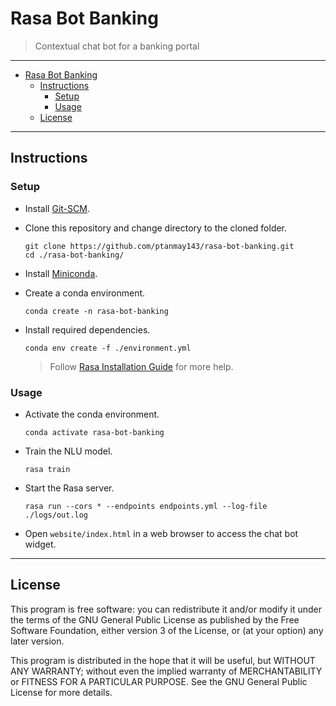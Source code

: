 # Rasa Bot Banking

> Contextual chat bot for a banking portal

---

- [Rasa Bot Banking](#rasa-bot-banking)
  - [Instructions](#instructions)
    - [Setup](#setup)
    - [Usage](#usage)
  - [License](#license)

---

## Instructions

### Setup

- Install [Git-SCM](https://git-scm.com/book/en/v2/Getting-Started-Installing-Git).

- Clone this repository and change directory to the cloned folder.

  ```shell
  git clone https://github.com/ptanmay143/rasa-bot-banking.git
  cd ./rasa-bot-banking/
  ```

- Install [Miniconda](https://conda.io/projects/conda/en/latest/user-guide/install/index.html).

- Create a conda environment.

  ```shell
  conda create -n rasa-bot-banking
  ```

- Install required dependencies.

  ```shell
  conda env create -f ./environment.yml
  ```

  > Follow [Rasa Installation Guide](https://rasa.com/docs/rasa/user-guide/installation/) for more help.

### Usage

- Activate the conda environment.

  ```shell
  conda activate rasa-bot-banking
  ```

- Train the NLU model.

  ```shell
  rasa train
  ```

- Start the Rasa server.

  ```shell
  rasa run --cors * --endpoints endpoints.yml --log-file ./logs/out.log
  ```

- Open `website/index.html` in a web browser to access the chat bot widget.

---

## License

This program is free software: you can redistribute it and/or modify it under the terms of the GNU General Public License as published by the Free Software Foundation, either version 3 of the License, or (at your option) any later version.

This program is distributed in the hope that it will be useful, but WITHOUT ANY WARRANTY; without even the implied warranty of MERCHANTABILITY or FITNESS FOR A PARTICULAR PURPOSE. See the GNU General Public License for more details.
